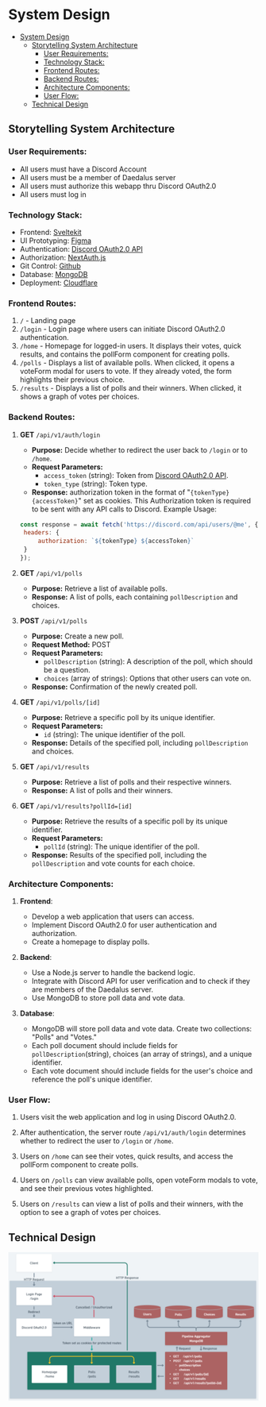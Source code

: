 # System Design

- [System Design](#system-design)
  - [Storytelling System Architecture](#storytelling-system-architecture)
    - [User Requirements:](#user-requirements)
    - [Technology Stack:](#technology-stack)
    - [Frontend Routes:](#frontend-routes)
    - [Backend Routes:](#backend-routes)
    - [Architecture Components:](#architecture-components)
    - [User Flow:](#user-flow)
  - [Technical Design](#technical-design)

## Storytelling System Architecture

### User Requirements:

- All users must have a Discord Account
- All users must be a member of Daedalus server
- All users must authorize this webapp thru Discord OAuth2.0
- All users must log in

### Technology Stack:

- Frontend: [Sveltekit](https://svelte.dev/docs)
- UI Prototyping: [Figma](https://figma.com/)
- Authentication: [Discord OAuth2.0 API](https://discord.com/developers/docs/topics/oauth2)
- Authorization: [NextAuth.js](https://next-auth.js.org/)
- Git Control: [Github](https://github.com/)
- Database: [MongoDB](https://mongodb.com/)
- Deployment: [Cloudflare](http://cloudflare.com/)

### Frontend Routes:

1. `/` - Landing page
2. `/login` - Login page where users can initiate Discord OAuth2.0 authentication.
3. `/home` - Homepage for logged-in users. It displays their votes, quick results, and contains the pollForm component for creating polls.
4. `/polls` - Displays a list of available polls. When clicked, it opens a voteForm modal for users to vote. If they already voted, the form highlights their previous choice.
5. `/results` - Displays a list of polls and their winners. When clicked, it shows a graph of votes per choices.

### Backend Routes:

1. **GET** `/api/v1/auth/login`
   - **Purpose:** Decide whether to redirect the user back to `/login` or to `/home`.
   - **Request Parameters:**
     - `access_token` (string): Token from [Discord OAuth2.0 API](https://discord.com/developers/docs/topics/oauth2).
     - `token_type` (string): Token type.
   - **Response:** authorization token in the format of "`{tokenType} {accessToken}`" set as cookies. This Authorization token is required to be sent with any API calls to Discord. Example Usage:
   ```js
   const response = await fetch('https://discord.com/api/users/@me', {
   	headers: {
   		authorization: `${tokenType} ${accessToken}`
   	}
   });
   ```
2. **GET** `/api/v1/polls`

   - **Purpose:** Retrieve a list of available polls.
   - **Response:** A list of polls, each containing `pollDescription` and choices.

3. **POST** `/api/v1/polls`

   - **Purpose:** Create a new poll.
   - **Request Method:** POST
   - **Request Parameters:**
     - `pollDescription` (string): A description of the poll, which should be a question.
     - `choices` (array of strings): Options that other users can vote on.
   - **Response:** Confirmation of the newly created poll.

4. **GET** `/api/v1/polls/[id]`

   - **Purpose:** Retrieve a specific poll by its unique identifier.
   - **Request Parameters:**
     - `id` (string): The unique identifier of the poll.
   - **Response:** Details of the specified poll, including `pollDescription` and choices.

5. **GET** `/api/v1/results`

   - **Purpose:** Retrieve a list of polls and their respective winners.
   - **Response:** A list of polls and their winners.

6. **GET** `/api/v1/results?pollId=[id]`
   - **Purpose:** Retrieve the results of a specific poll by its unique identifier.
   - **Request Parameters:**
     - `pollId` (string): The unique identifier of the poll.
   - **Response:** Results of the specified poll, including the `pollDescription` and vote counts for each choice.

### Architecture Components:

1. **Frontend**:

   - Develop a web application that users can access.
   - Implement Discord OAuth2.0 for user authentication and authorization.
   - Create a homepage to display polls.

2. **Backend**:

   - Use a Node.js server to handle the backend logic.
   - Integrate with Discord API for user verification and to check if they are members of the Daedalus server.
   - Use MongoDB to store poll data and vote data.

3. **Database**:
   - MongoDB will store poll data and vote data. Create two collections: "Polls" and "Votes."
   - Each poll document should include fields for `pollDescription`(string), choices (an array of strings), and a unique identifier.
   - Each vote document should include fields for the user's choice and reference the poll's unique identifier.

### User Flow:

1. Users visit the web application and log in using Discord OAuth2.0.

2. After authentication, the server route `/api/v1/auth/login` determines whether to redirect the user to `/login` or `/home`.

3. Users on `/home` can see their votes, quick results, and access the pollForm component to create polls.

4. Users on `/polls` can view available polls, open voteForm modals to vote, and see their previous votes highlighted.

5. Users on `/results` can view a list of polls and their winners, with the option to see a graph of votes per choices.

## Technical Design

![System Design](../assets/system-architecture.png)
